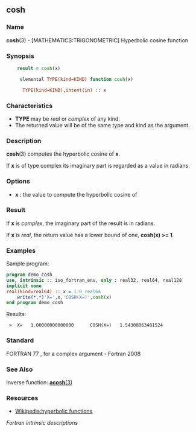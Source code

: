 ## cosh

### **Name**

**cosh**(3) - \[MATHEMATICS:TRIGONOMETRIC\] Hyperbolic cosine function

### **Synopsis**
```fortran
    result = cosh(x)
```
```fortran
     elemental TYPE(kind=KIND) function cosh(x)

      TYPE(kind=KIND),intent(in) :: x
```
### **Characteristics**

 - **TYPE** may be _real_ or _complex_ of any kind.
 - The returned value will be of the same type and kind as the argument.

### **Description**

**cosh**(3) computes the hyperbolic cosine of **x**.

If **x** is of type complex its imaginary part is regarded as a value
in radians.

### **Options**

- **x**
  : the value to compute the hyperbolic cosine of

### **Result**

  If **x** is _complex_, the imaginary part of the result is in radians.

  If **x** is _real_, the return value has a lower bound of one,
  **cosh(x) \>= 1**.

### **Examples**

Sample program:
```fortran
program demo_cosh
use, intrinsic :: iso_fortran_env, only : real32, real64, real128
implicit none
real(kind=real64) :: x = 1.0_real64
    write(*,*)'X=',x,'COSH(X=)',cosh(x)
end program demo_cosh
```
Results:
```text
 >  X=   1.00000000000000      COSH(X=)   1.54308063481524
```
### **Standard**

FORTRAN 77 , for a complex argument - Fortran 2008

### **See Also**

Inverse function: [**acosh**(3)](#acosh)

### **Resources**

- [Wikipedia:hyperbolic functions](https://en.wikipedia.org/wiki/Hyperbolic_functions)

 _Fortran intrinsic descriptions_
